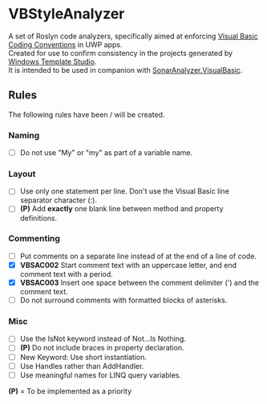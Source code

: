 # VBStyleAnalyzer

A set of Roslyn code analyzers, specifically aimed at enforcing [Visual Basic Coding Conventions](https://docs.microsoft.com/en-us/dotnet/visual-basic/programming-guide/program-structure/coding-conventions) in UWP apps.  
Created for use to confirm consistency in the projects generated by [Windows Template Studio](https://github.com/Microsoft/WindowsTemplateStudio).  
It is intended to be used in companion with [SonarAnalyzer.VisualBasic](https://www.nuget.org/packages/SonarAnalyzer.VisualBasic/).

## Rules

The following rules have been / will be created.

### Naming

- [ ] Do not use "My" or "my" as part of a variable name.

### Layout

- [ ] Use only one statement per line. Don't use the Visual Basic line separator character (:).
- [ ] **(P)** Add **exactly** one blank line between method and property definitions.

### Commenting

- [ ] Put comments on a separate line instead of at the end of a line of code.
- [x] **VBSAC002** Start comment text with an uppercase letter, and end comment text with a period.
- [x] **VBSAC003** Insert one space between the comment delimiter (') and the comment text.
- [ ] Do not surround comments with formatted blocks of asterisks.

### Misc

- [ ] Use the IsNot keyword instead of Not...Is Nothing.
- [ ] **(P)** Do not include braces in property declaration.
- [ ] New Keyword: Use short instantiation.
- [ ] Use Handles rather than AddHandler.
- [ ] Use meaningful names for LINQ query variables.

**(P)** = To be implemented as a priority

